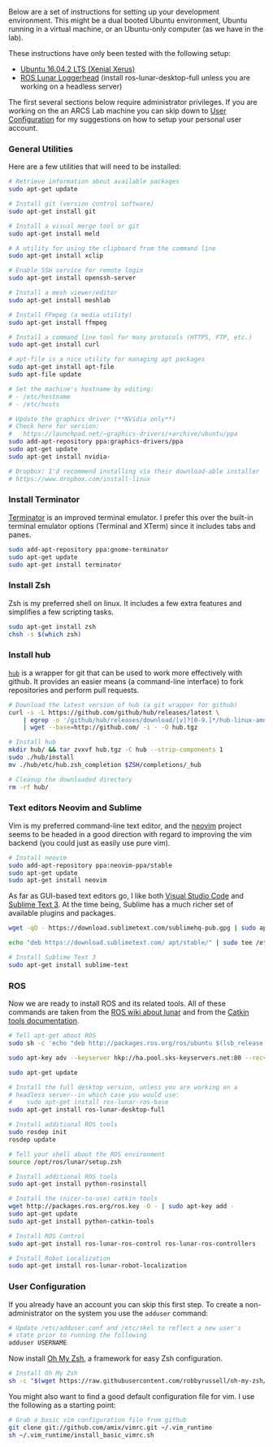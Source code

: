 
Below are a set of instructions for setting up your development environment. This might be a dual booted Ubuntu environment, Ubuntu running in a virtual machine, or an Ubuntu-only computer (as we have in the lab).

These instructions have only been tested with the following setup:

- [Ubuntu 16.04.2 LTS (Xenial Xerus)](https://wiki.ubuntu.com/XenialXerus/ReleaseNotes)
- [ROS Lunar Loggerhead](http://wiki.ros.org/lunar/Installation/Ubuntu) (install ros-lunar-desktop-full unless you are working on a headless server)

The first several sections below require administrator privileges. If you are working on the an ARCS Lab machine you can skip down to [User Configuration](#user-configuration) for my suggestions on how to setup your personal user account.

### General Utilities

Here are a few utilities that will need to be installed:

```bash
# Retrieve information about available packages
sudo apt-get update

# Install git (version control software)
sudo apt-get install git

# Install a visual merge tool or git
sudo apt-get install meld

# A utility for using the clipboard from the command line
sudo apt-get install xclip

# Enable SSH service for remote login
sudo apt-get install openssh-server

# Install a mesh viewer/editor
sudo apt-get install meshlab

# Install FFmpeg (a media utility)
sudo apt-get install ffmpeg

# Install a command line tool for many protocols (HTTPS, FTP, etc.)
sudo apt-get install curl

# apt-file is a nice utility for managing apt packages
sudo apt-get install apt-file
sudo apt-file update

# Set the machine's hostname by editing:
# - /etc/hostname
# - /etc/hosts

# Update the graphics driver (**NVidia only**)
# Check here for version: 
#   https://launchpad.net/~graphics-drivers/+archive/ubuntu/ppa
sudo add-apt-repository ppa:graphics-drivers/ppa
sudo apt-get update
sudo apt-get install nvidia-

# Dropbox: I'd recommend installing via their download-able installer
# https://www.dropbox.com/install-linux
```

### Install Terminator

[Terminator](https://gnometerminator.blogspot.com/p/introduction.html) is an improved terminal emulator. I prefer this over the built-in terminal emulator options (Terminal and XTerm) since it includes tabs and panes.

```bash
sudo add-apt-repository ppa:gnome-terminator
sudo apt-get update
sudo apt-get install terminator
```

### Install Zsh

Zsh is my preferred shell on linux. It includes a few extra features and simplifies a few scripting tasks.

```bash
sudo apt-get install zsh
chsh -s $(which zsh)
```

### Install hub

[`hub`](https://hub.github.com/) is a wrapper for git that can be used to work more effectively with github. It provides an easier means (a command-line interface) to fork repositories and perform pull requests.

```bash
# Download the latest version of hub (a git wrapper for github)
curl -s -L https://github.com/github/hub/releases/latest \
	| egrep -o '/github/hub/releases/download/[v]?[0-9.]*/hub-linux-amd64.*tgz' \
	| wget --base=http://github.com/ -i - -O hub.tgz

# Install hub
mkdir hub/ && tar zvxvf hub.tgz -C hub --strip-components 1
sudo ./hub/install
mv ./hub/etc/hub.zsh_completion $ZSH/completions/_hub

# Cleanup the downloaded directory
rm -rf hub/
```

### Text editors Neovim and Sublime

Vim is my preferred command-line text editor, and the [neovim](https://neovim.io/) project seems to be headed in a good direction with regard to improving the vim backend (you could just as easily use pure vim).

```bash
# Install neovim
sudo add-apt-repository ppa:neovim-ppa/stable
sudo apt-get update
sudo apt-get install neovim
```

As far as GUI-based text editors go, I like both [Visual Studio Code](https://code.visualstudio.com/) and [Sublime Text 3](https://www.sublimetext.com/3). At the time being, Sublime has a much richer set of available plugins and packages.

```bash
wget -qO - https://download.sublimetext.com/sublimehq-pub.gpg | sudo apt-key add -

echo "deb https://download.sublimetext.com/ apt/stable/" | sudo tee /etc/apt/sources.list.d/sublime-text.list

# Install Sublime Text 3
sudo apt-get install sublime-text
```

### ROS

Now we are ready to install ROS and its related tools. All of these commands are taken from the [ROS wiki about lunar](http://wiki.ros.org/lunar/Installation/Ubuntu) and from the [Catkin tools documentation](http://catkin-tools.readthedocs.io/en/latest/installing.html).

```bash
# Tell apt-get about ROS
sudo sh -c 'echo "deb http://packages.ros.org/ros/ubuntu $(lsb_release -sc) main" > /etc/apt/sources.list.d/ros-latest.list'

sudo apt-key adv --keyserver hkp://ha.pool.sks-keyservers.net:80 --recv-key 421C365BD9FF1F717815A3895523BAEEB01FA116

sudo apt-get update

# Install the full desktop version, unless you are working on a
# headless server--in which case you would use:
#    sudo apt-get install ros-lunar-ros-base
sudo apt-get install ros-lunar-desktop-full

# Install additional ROS tools
sudo rosdep init
rosdep update

# Tell your shell about the ROS environment
source /opt/ros/lunar/setup.zsh

# Install additional ROS tools
sudo apt-get install python-rosinstall

# Install the (nicer-to-use) catkin tools
wget http://packages.ros.org/ros.key -O - | sudo apt-key add -
sudo apt-get update
sudo apt-get install python-catkin-tools

# Install ROS Control
sudo apt-get install ros-lunar-ros-control ros-lunar-ros-controllers

# Install Robot Localization 
sudo apt-get install ros-lunar-robot-localization
```

### User Configuration

If you already have an account you can skip this first step. To create a non-administrator on the system you use the `adduser` command:

```bash
# Update /etc/adduser.conf and /etc/skel to reflect a new user's
# state prior to running the following
adduser USERNAME
```

Now install [Oh My Zsh](http://ohmyz.sh/), a framework for easy Zsh configuration.

```bash
# Install Oh My Zsh
sh -c "$(wget https://raw.githubusercontent.com/robbyrussell/oh-my-zsh/master/tools/install.sh -O -)"
```

You might also want to find a good default configuration file for vim. I use the following as a starting point:

```bash
# Grab a basic vim configuration file from github
git clone git://github.com/amix/vimrc.git ~/.vim_runtime
sh ~/.vim_runtime/install_basic_vimrc.sh
```
